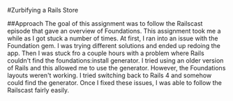 #Zurbifying a Rails Store

##Approach
The goal of this assignment was to follow the Railscast episode that gave an overview of Foundations. This assignment took me a while as I got stuck a number of times. At first, I ran into an issue with the Foundation gem. I was trying different solutions and ended up redoing the app. Then I was stuck fro a couple hours with a problem where Rails couldn't find the foundations:install generator. I tried using an older version of Rails and this allowed me to use the generator. However, the Foundations layouts weren't working. I tried switching back to Rails 4 and somehow could find the generator. Once I fixed these issues, I was able to follow the Railscast fairly easily.